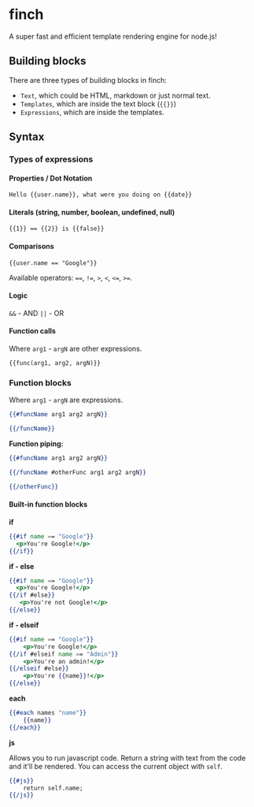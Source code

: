 # finch

A super fast and efficient template rendering engine for node.js! 

## Building blocks

There are three types of building blocks in finch:

- `Text`, which could be HTML, markdown or just normal text. 
- `Templates`, which are inside the text block (`{{}}`)
- `Expressions`, which are inside the templates. 

## Syntax

### Types of expressions

#### Properties  / Dot Notation

```Hello {{user.name}}, what were you doing on {{date}}```

#### Literals (string, number, boolean, undefined, null)

```{{1}} == {{2}} is {{false}}```

#### Comparisons

```{{user.name == "Google"}}```

Available operators: `==`, `!=`, `>`, `<`, `<=`, `>=`.

#### Logic

`&&` - AND
`||` - OR

#### Function calls

Where `arg1` - `argN` are other expressions.

```{{func(arg1, arg2, argN)}}```


### Function blocks

Where `arg1` - `argN` are expressions.

```handlebars
{{#funcName arg1 arg2 argN}} 

{{/funcName}}
```

**Function piping:**

```handlebars
{{#funcName arg1 arg2 argN}} 

{{/funcName #otherFunc arg1 arg2 argN}}

{{/otherFunc}}
```

#### Built-in function blocks

**if**
```handlebars
{{#if name == "Google"}} 
  <p>You're Google!</p>
{{/if}}
```

**if - else**
```handlebars
{{#if name == "Google"}} 
  <p>You're Google!</p>
{{/if #else}}
   <p>You're not Google!</p>
{{/else}}
```

**if - elseif**
```handlebars
{{#if name == "Google"}}
    <p>You're Google!</p>
{{/if #elseif name == "Admin"}} 
    <p>You're an admin!</p>
{{/elseif #else}} 
    <p>You're {{name}}!</p>
{{/else}}
```

**each**
```handlebars
{{#each names "name"}}
    {{name}}
{{/each}}
```

**js**

Allows you to run javascript code. Return a string with text from the code and it'll be rendered. You can access the current object with `self`.

```handlebars
{{#js}}
    return self.name;
{{/js}}
```